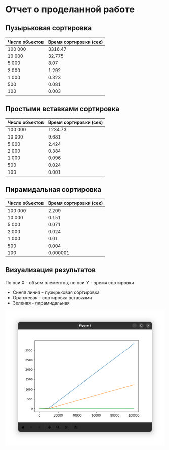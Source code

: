# Отчет о проделанной работе

## Пузырьковая сортировка
Число объектов | Время сортировки (сек)
---|---
100 000 | 3316.47
10 000 | 32.775
5 000 | 8.07
2 000 | 1.292
1 000 | 0.323
500 | 0.081
100 | 0.003

## Простыми вставками сортировка
Число объектов | Время сортировки (сек)
---|---
100 000 | 1234.73
10 000 | 9.681
5 000 | 2.424
2 000 | 0.384
1 000 | 0.096
500 | 0.024
100 | 0.001

## Пирамидальная сортировка
Число объектов | Время сортировки (сек)
---|---
100 000 | 2.209
10 000 | 0.151
5 000 | 0.071
2 000 | 0.024
1 000 | 0.01
500 | 0.004
100 | 0.000001

## Визуализация результатов
По оси X - объем элементов, по оси Y - время сортировки

- Синяя линия - пузырьковая сортировка
- Оранжевая - сортировка вставками
- Зеленая - пирамидальная

![Время сортировки](pics/stats.png)